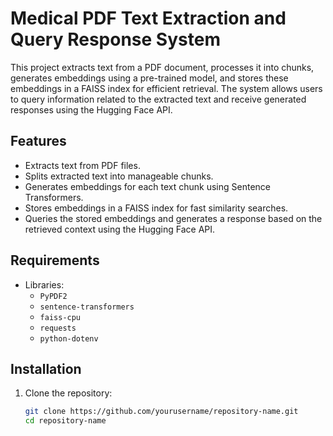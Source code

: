# Medical PDF Text Extraction and Query Response System

This project extracts text from a PDF document, processes it into chunks, generates embeddings using a pre-trained model, and stores these embeddings in a FAISS index for efficient retrieval. The system allows users to query information related to the extracted text and receive generated responses using the Hugging Face API.

## Features

- Extracts text from PDF files.
- Splits extracted text into manageable chunks.
- Generates embeddings for each text chunk using Sentence Transformers.
- Stores embeddings in a FAISS index for fast similarity searches.
- Queries the stored embeddings and generates a response based on the retrieved context using the Hugging Face API.

## Requirements
- Libraries:
  - `PyPDF2`
  - `sentence-transformers`
  - `faiss-cpu` 
  - `requests`
  - `python-dotenv`

## Installation

1. Clone the repository:

   ```bash
   git clone https://github.com/yourusername/repository-name.git
   cd repository-name


